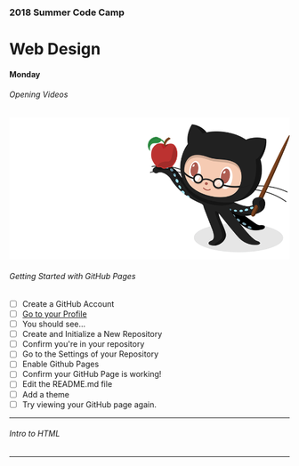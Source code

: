 ### 2018 Summer Code Camp
# Web Design

#### Monday

###### Opening Videos

![Image of ProfessOrtocat](../ortocat.png)

###### Getting Started with GitHub Pages
- [ ] Create a GitHub Account
- [ ] [Go to your Profile](monday-getting-01.md)
- [ ] You should see...
- [ ] Create and Initialize a New Repository
- [ ] Confirm you're in your repository
- [ ] Go to the Settings of your Repository
- [ ] Enable Github Pages
- [ ] Confirm your GitHub Page is working!
- [ ] Edit the README.md file
- [ ] Add a theme
- [ ] Try viewing your GitHub page again.

***

###### Intro to HTML

***
